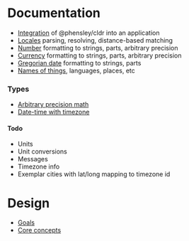 # Documentation

* [Integration](integration.md) of @phensley/cldr into an application
* [Locales](locale.md) parsing, resolving, distance-based matching
* [Number](numbers.md) formatting to strings, parts, arbitrary precision
* [Currency](currencies.md) formatting to strings, parts, arbitrary precision
* [Gregorian date](gregorian.md) formatting to strings, parts
* [Names of things](names.md), languages, places, etc

### Types

* [Arbitrary precision math](math.md)
* [Date-time with timezone](datetime.md)

#### Todo

 * Units
 * Unit conversions
 * Messages
 * Timezone info
  * Exemplar cities with lat/long mapping to timezone id

# Design

* [Goals](goals.md)
* [Core concepts](concepts.md)
